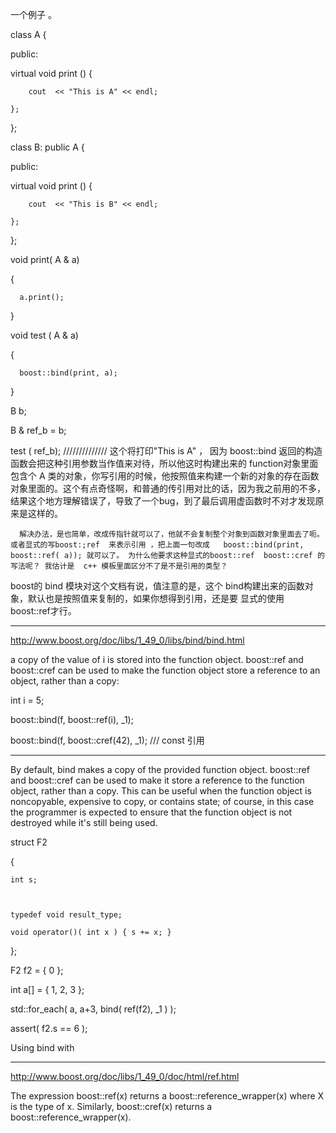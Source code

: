一个例子 。

 

class  A {

public: 

   virtual  void print () {

        cout  << "This is A" << endl;

    };

};

 

class B: public A {

public: 

   virtual  void print () {

        cout  << "This is B" << endl;

    };

};

 

void print( A & a)

{

      a.print();

}

 

void  test ( A &  a) 

{

      boost::bind(print, a);

}

 

B  b;

B & ref_b = b;

 

test ( ref_b);   ////////////// 这个将打印"This is A"  ， 因为 boost::bind 返回的构造函数会把这种引用参数当作值来对待，所以他这时构建出来的 function对象里面包含个  A 类的对象，你写引用的时候，他按照值来构建一个新的对象的存在函数对象里面的。这个有点奇怪啊，和普通的传引用对比的话，因为我之前用的不多，结果这个地方理解错误了，导致了一个bug，到了最后调用虚函数时不对才发现原来是这样的。

      解决办法，是也简单，改成传指针就可以了，他就不会复制整个对象到函数对象里面去了呃。或者显式的写boost:;ref  来表示引用 ，把上面一句改成   boost::bind(print,   boost::ref( a)); 就可以了。 为什么他要求这种显式的boost::ref  boost::cref 的写法呢？ 我估计是  c++ 模板里面区分不了是不是引用的类型？ 

 

 

boost的 bind 模块对这个文档有说，值注意的是，这个 bind构建出来的函数对象，默认也是按照值来复制的，如果你想得到引用，还是要 显式的使用 boost::ref才行。

 

--------------------------

http://www.boost.org/doc/libs/1_49_0/libs/bind/bind.html

 

a copy of the value of i is stored into the function object. boost::ref and boost::cref can be used to make the function object store a reference to an object, rather than a copy:

 

int i = 5;

 

boost::bind(f, boost::ref(i), _1);

 

boost::bind(f, boost::cref(42), _1);     /// const 引用

 

-------------------------

By default, bind makes a copy of the provided function object. boost::ref and boost::cref can be used to make it store a reference to the function object, rather than a copy. This can be useful when the function object is noncopyable, expensive to copy, or contains state; of course, in this case the programmer is expected to ensure that the function object is not destroyed while it's still being used.

 

struct F2

{

    int s;

 

    typedef void result_type;

    void operator()( int x ) { s += x; }

};

 

F2 f2 = { 0 };

int a[] = { 1, 2, 3 };

 

std::for_each( a, a+3, bind( ref(f2), _1 ) );

 

assert( f2.s == 6 );

Using bind with

------------------------------

 

 

http://www.boost.org/doc/libs/1_49_0/doc/html/ref.html

 

The expression boost::ref(x) returns a boost::reference_wrapper<X>(x) where X is the type of x. Similarly, boost::cref(x) returns a boost::reference_wrapper<X const>(x).

